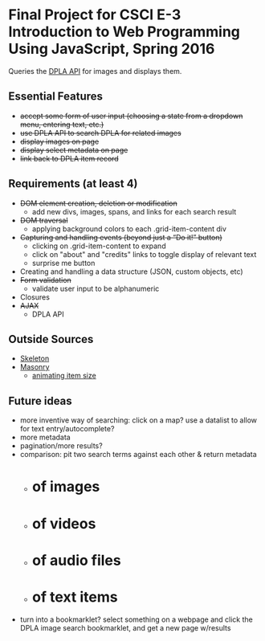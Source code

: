 # Final Project for CSCI E-3 Introduction to Web Programming Using JavaScript, Spring 2016

Queries the [DPLA API](http://dp.la/info/developers/codex/) for images and displays them.

## Essential Features
- ~~accept some form of user input (choosing a state from a dropdown menu, entering text, etc.)~~
- ~~use DPLA API to search DPLA for related images~~
- ~~display images on page~~
- ~~display select metadata on page~~
- ~~link back to DPLA item record~~

## Requirements (at least 4)
- ~~DOM element creation, deletion or modification~~
	- add new divs, images, spans, and links for each search result
- ~~DOM traversal~~
	- applying background colors to each .grid-item-content div
- ~~Capturing and handling events (beyond just a “Do it!” button)~~
	- clicking on .grid-item-content to expand
	- click on "about" and "credits" links to toggle display of relevant text
	- surprise me button
- Creating and handling a data structure (JSON, custom objects, etc)
- ~~Form validation~~
	- validate user input to be alphanumeric
- Closures
- ~~AJAX~~
	- DPLA API

## Outside Sources
- [Skeleton](http://getskeleton.com/)
- [Masonry](http://masonry.desandro.com/)
	- [animating item size](http://masonry.desandro.com/extras.html#animating-item-size)

## Future ideas
- more inventive way of searching: click on a map? use a datalist to allow for text entry/autocomplete?
- more metadata
- pagination/more results?
- comparison: pit two search terms against each other & return metadata
	- # of images
	- # of videos
	- # of audio files
	- # of text items
- turn into a bookmarklet? select something on a webpage and click the DPLA image search bookmarklet, and get a new page w/results 
